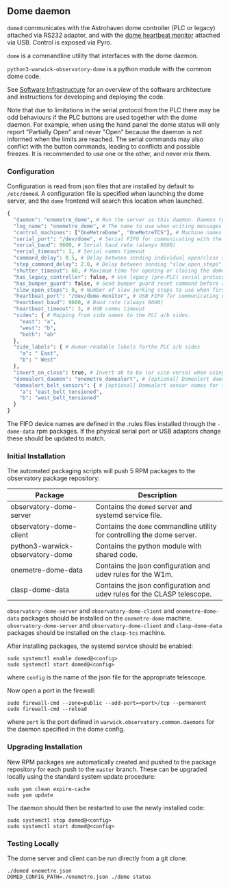 ## Dome daemon

`domed` communicates with the Astrohaven dome controller (PLC or legacy) attached via RS232 adaptor, and with the [dome heartbeat monitor](https://github.com/warwick-one-metre/dome-heartbeat-monitor) attached via USB.  Control is exposed via Pyro.

`dome` is a commandline utility that interfaces with the dome daemon.

`python3-warwick-observatory-dome` is a python module with the common dome code.

See [Software Infrastructure](https://github.com/warwick-one-metre/docs/wiki/Software-Infrastructure) for an overview of the software architecture and instructions for developing and deploying the code.

Note that due to limitations in the serial protocol from the PLC there may be odd behaviours if the PLC buttons are used together with the dome daemon.
For example, when using the hand panel the dome status will only report "Partially Open" and never "Open" because the daemon is not informed when the limits are reached.
The serial commands may also conflict with the button commands, leading to conflicts and possible freezes. It is recommended to use one or the other, and never mix them.

### Configuration

Configuration is read from json files that are installed by default to `/etc/domed`.
A configuration file is specified when launching the dome server, and the `dome` frontend will search this location when launched.

```python
{
  "daemon": "onemetre_dome", # Run the server as this daemon. Daemon types are registered in `warwick.observatory.common.daemons`.
  "log_name": "onemetre_dome", # The name to use when writing messages to the observatory log.
  "control_machines": ["OneMetreDome", "OneMetreTCS"], # Machine names that are allowed to control (rather than just query) state. Machine names are registered in `warwick.observatory.common.IP`.
  "serial_port": "/dev/dome", # Serial FIFO for communicating with the dome PLC
  "serial_baud": 9600, # Serial baud rate (always 9600)
  "serial_timeout": 3, # Serial comms timeout
  "command_delay": 0.5, # Delay between sending individual open/close steps
  "step_command_delay": 2.0, # Delay between sending "slow_open_steps" 
  "shutter_timeout": 60, # Maximum time for opening or closing the dome
  "has_legacy_controller": false, # Use legacy (pre-PLC) serial protocol
  "has_bumper_guard": false, # Send bumper guard reset command before attempting to move the shutters
  "slow_open_steps": 0, # Number of slow jerking steps to use when first opening, to reduce belt slack on the 5 shutter domes
  "heartbeat_port": "/dev/dome-monitor", # USB FIFO for communicating with the dome heartbeat monitor
  "heartbeat_baud": 9600, # Baud rate (always 9600)
  "heartbeat_timeout": 3, # USB comms timeout
  "sides": { # Mapping from side names to the PLC a/b sides.
    "east": "a",
    "west": "b",
    "both": "ab"
  },
  "side_labels": { # Human-readable labels forthe PLC a/b sides
    "a": " East",
    "b": " West"
  },
  "invert_on_close": true, # Invert ab to ba (or vice versa) when using a "close both" command
  "domealert_daemon": "onemetre_domealert", # [optional] Domealert daemon to check belt tension when opening
  "domealert_belt_sensors": { # [optional] Domealert sensor names for the belt tension on each side
    "a": "east_belt_tensioned",
    "b": "west_belt_tensioned"
  }
}
```

The FIFO device names are defined in the .rules files installed through the `-dome-data` rpm packages.
If the physical serial port or USB adaptors change these should be updated to match.

### Initial Installation

The automated packaging scripts will push 5 RPM packages to the observatory package repository:

| Package           | Description |
| ----------------- | ------ |
| observatory-dome-server | Contains the `domed` server and systemd service file. |
| observatory-dome-client | Contains the `dome` commandline utility for controlling the dome server. |
| python3-warwick-observatory-dome | Contains the python module with shared code. |
| onemetre-dome-data | Contains the json configuration and udev rules for the W1m. |
| clasp-dome-data | Contains the json configuration and udev rules for the CLASP telescope. |

`observatory-dome-server` and `observatory-dome-client` and `onemetre-dome-data` packages should be installed on the `onemetre-dome` machine.
`observatory-dome-server` and `observatory-dome-client` and `clasp-dome-data` packages should be installed on the `clasp-tcs` machine.

After installing packages, the systemd service should be enabled:

```
sudo systemctl enable domed@<config>
sudo systemctl start domed@<config>
```

where `config` is the name of the json file for the appropriate telescope.

Now open a port in the firewall:
```
sudo firewall-cmd --zone=public --add-port=<port>/tcp --permanent
sudo firewall-cmd --reload
```
where `port` is the port defined in `warwick.observatory.common.daemons` for the daemon specified in the dome config.

### Upgrading Installation

New RPM packages are automatically created and pushed to the package repository for each push to the `master` branch.
These can be upgraded locally using the standard system update procedure:
```
sudo yum clean expire-cache
sudo yum update
```

The daemon should then be restarted to use the newly installed code:
```
sudo systemctl stop domed@<config>
sudo systemctl start domed@<config>
```

### Testing Locally

The dome server and client can be run directly from a git clone:
```
./domed onemetre.json
DOMED_CONFIG_PATH=./onemetre.json ./dome status
```
